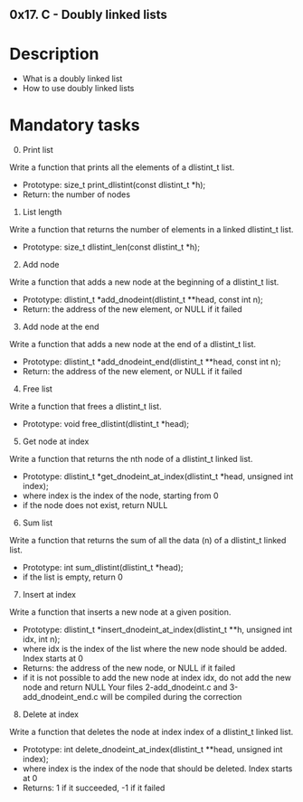 ## 0x17. C - Doubly linked lists

# Description 

* What is a doubly linked list
* How to use doubly linked lists

# Mandatory tasks

0. Print list

Write a function that prints all the elements of a dlistint_t list.

* Prototype: size_t print_dlistint(const dlistint_t *h);
* Return: the number of nodes

1. List length

Write a function that returns the number of elements in a linked dlistint_t list.

* Prototype: size_t dlistint_len(const dlistint_t *h);


2. Add node

Write a function that adds a new node at the beginning of a dlistint_t list.

* Prototype: dlistint_t *add_dnodeint(dlistint_t **head, const int n);
* Return: the address of the new element, or NULL if it failed


3. Add node at the end

Write a function that adds a new node at the end of a dlistint_t list.

* Prototype: dlistint_t *add_dnodeint_end(dlistint_t **head, const int n);
* Return: the address of the new element, or NULL if it failed


4. Free list

Write a function that frees a dlistint_t list.

* Prototype: void free_dlistint(dlistint_t *head);


5. Get node at index

Write a function that returns the nth node of a dlistint_t linked list.

* Prototype: dlistint_t *get_dnodeint_at_index(dlistint_t *head, unsigned int index);
* where index is the index of the node, starting from 0
* if the node does not exist, return NULL


6. Sum list

Write a function that returns the sum of all the data (n) of a dlistint_t linked list.

* Prototype: int sum_dlistint(dlistint_t *head);
* if the list is empty, return 0


7. Insert at index

Write a function that inserts a new node at a given position.

* Prototype: dlistint_t *insert_dnodeint_at_index(dlistint_t **h, unsigned int idx, int n);
* where idx is the index of the list where the new node should be added. Index starts at 0
* Returns: the address of the new node, or NULL if it failed
* if it is not possible to add the new node at index idx, do not add the new node and return NULL
Your files 2-add_dnodeint.c and 3-add_dnodeint_end.c will be compiled during the correction


8. Delete at index

Write a function that deletes the node at index index of a dlistint_t linked list.

* Prototype: int delete_dnodeint_at_index(dlistint_t **head, unsigned int index);
* where index is the index of the node that should be deleted. Index starts at 0
* Returns: 1 if it succeeded, -1 if it failed
